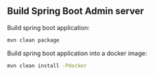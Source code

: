 ## Build Spring Boot Admin server

Build spring boot application:

``` bash
mvn clean package
```

Build spring boot application into a docker image:

``` bash
mvn clean install -Pdocker
```
